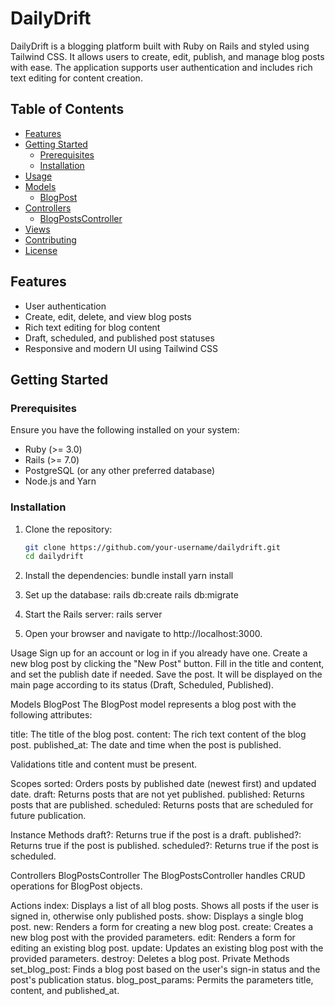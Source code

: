 # DailyDrift

DailyDrift is a blogging platform built with Ruby on Rails and styled using Tailwind CSS. It allows users to create, edit, publish, and manage blog posts with ease. The application supports user authentication and includes rich text editing for content creation.

## Table of Contents

- [Features](#features)
- [Getting Started](#getting-started)
    - [Prerequisites](#prerequisites)
    - [Installation](#installation)
- [Usage](#usage)
- [Models](#models)
    - [BlogPost](#blogpost)
- [Controllers](#controllers)
    - [BlogPostsController](#blogpostscontroller)
- [Views](#views)
- [Contributing](#contributing)
- [License](#license)

## Features

- User authentication
- Create, edit, delete, and view blog posts
- Rich text editing for blog content
- Draft, scheduled, and published post statuses
- Responsive and modern UI using Tailwind CSS

## Getting Started

### Prerequisites

Ensure you have the following installed on your system:

- Ruby (>= 3.0)
- Rails (>= 7.0)
- PostgreSQL (or any other preferred database)
- Node.js and Yarn

### Installation

1. Clone the repository:

   ```sh
   git clone https://github.com/your-username/dailydrift.git
   cd dailydrift

2. Install the dependencies:
bundle install
yarn install

3. Set up the database:
rails db:create
rails db:migrate

4. Start the Rails server:
rails server

5. Open your browser and navigate to http://localhost:3000.

Usage
Sign up for an account or log in if you already have one.
Create a new blog post by clicking the "New Post" button.
Fill in the title and content, and set the publish date if needed.
Save the post. It will be displayed on the main page according to its status (Draft, Scheduled, Published).


Models
BlogPost
The BlogPost model represents a blog post with the following attributes:

title: The title of the blog post.
content: The rich text content of the blog post.
published_at: The date and time when the post is published.


Validations
title and content must be present.

Scopes
sorted: Orders posts by published date (newest first) and updated date.
draft: Returns posts that are not yet published.
published: Returns posts that are published.
scheduled: Returns posts that are scheduled for future publication.

Instance Methods
draft?: Returns true if the post is a draft.
published?: Returns true if the post is published.
scheduled?: Returns true if the post is scheduled.


Controllers
BlogPostsController
The BlogPostsController handles CRUD operations for BlogPost objects.

Actions
index: Displays a list of all blog posts. Shows all posts if the user is signed in, otherwise only published posts.
show: Displays a single blog post.
new: Renders a form for creating a new blog post.
create: Creates a new blog post with the provided parameters.
edit: Renders a form for editing an existing blog post.
update: Updates an existing blog post with the provided parameters.
destroy: Deletes a blog post.
Private Methods
set_blog_post: Finds a blog post based on the user's sign-in status and the post's publication status.
blog_post_params: Permits the parameters title, content, and published_at.